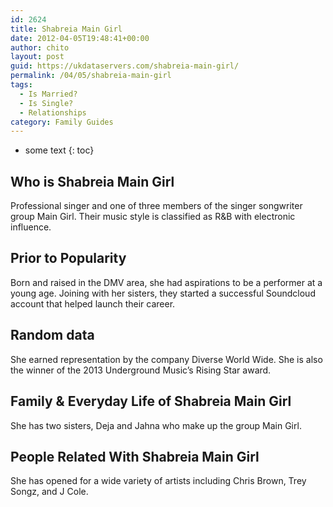 ```yaml
---
id: 2624
title: Shabreia Main Girl
date: 2012-04-05T19:48:41+00:00
author: chito
layout: post
guid: https://ukdataservers.com/shabreia-main-girl/
permalink: /04/05/shabreia-main-girl
tags:
  - Is Married?
  - Is Single?
  - Relationships
category: Family Guides
---
```


* some text
{: toc}
          
          
## Who is  Shabreia Main Girl
                  
                  
                  
Professional singer and one of three members of the singer songwriter group Main Girl. Their music style is classified as R&B with electronic influence. 
                  
                
                
                
## Prior to Popularity 
                  
                  
                  
Born and raised in the DMV area, she had aspirations to be a performer at a young age. Joining with her sisters, they started a successful Soundcloud account that helped launch their career. 
                  
                
                
                
## Random data 
                  
                  
                  
She earned representation by the company Diverse World Wide. She is also the winner of the 2013 Underground Music&#8217;s Rising Star award. 
                  
                
                
                
## Family & Everyday Life of Shabreia Main Girl
                  
                  
                  
She has two sisters, Deja and Jahna who make up the group Main Girl. 
                  
                
                
                
## People Related With  Shabreia Main Girl
                  
                  
                  
She has opened for a wide variety of artists including Chris Brown, Trey Songz, and J Cole. 
                  
                
              
            
          
          
          
    
    
  
